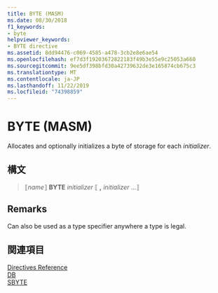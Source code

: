 ```yaml
---
title: BYTE (MASM)
ms.date: 08/30/2018
f1_keywords:
- byte
helpviewer_keywords:
- BYTE directive
ms.assetid: 8dd94476-c069-4585-a478-3cb2e8e6ae54
ms.openlocfilehash: ef7d3f19203672822183f49b3e55e9c25053a660
ms.sourcegitcommit: 9ee5df398bfd30a42739632de3e165874cb675c3
ms.translationtype: MT
ms.contentlocale: ja-JP
ms.lasthandoff: 11/22/2019
ms.locfileid: "74398859"
---
```

# <a name="byte-masm"></a>BYTE (MASM)

Allocates and optionally initializes a byte of storage for each *initializer*.

## <a name="syntax"></a>構文

> ⟦*name*⟧ **BYTE** *initializer* ⟦ __,__ *initializer* ...⟧

## <a name="remarks"></a>Remarks

Can also be used as a type specifier anywhere a type is legal.

## <a name="see-also"></a>関連項目

[Directives Reference](../../assembler/masm/directives-reference.md)\
[DB](../../assembler/masm/db.md)\
[SBYTE](../../assembler/masm/sbyte-masm.md)
